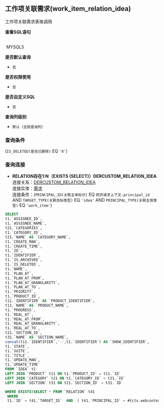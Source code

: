 ## 工作项关联需求(work_item_relation_idea) <!-- {docsify-ignore-all} -->

工作项关联需求表格调用

<p class="panel-title"><b>查看SQL语句</b></p>
<br>

<el-row>
&nbsp;<el-tag @click="MYSQL5 = true">MYSQL5</el-tag>
</el-row>

<br>
<p class="panel-title"><b>是否默认查询</b></p>

* `否`

<p class="panel-title"><b>是否权限使用</b></p>

* `否`

<p class="panel-title"><b>是否自定义SQL</b></p>

* `否`

<p class="panel-title"><b>查询列级别</b></p>

* `默认（全部查询列）`



### 查询条件

(`IS_DELETED(是否已删除)` EQ `'0'`)



### 查询连接
* **RELATION存在1:N（EXISTS (SELECT)）DERCUSTOM_RELATION_IDEA**<br>
连接关系：[DERCUSTOM_RELATION_IDEA](der/DERCUSTOM_RELATION_IDEA)<br>
连接实体：[需求](module/ProdMgmt/idea)<br>
连接条件：(`PRINCIPAL_ID(关联主体标识)` EQ `网页请求上下文.principal_id` AND `TARGET_TYPE(关联目标类型)` EQ `'idea'` AND `PRINCIPAL_TYPE(关联主体类型)` EQ `'work_item'`)<br>




<el-dialog v-model="MYSQL5" title="MYSQL5">

```sql
SELECT
t1.`ASSIGNEE_ID`,
t1.`ASSIGNEE_NAME`,
t21.`CATEGORIES`,
t1.`CATEGORY_ID`,
t21.`NAME` AS `CATEGORY_NAME`,
t1.`CREATE_MAN`,
t1.`CREATE_TIME`,
t1.`ID`,
t1.`IDENTIFIER`,
t1.`IS_ARCHIVED`,
t1.`IS_DELETED`,
t1.`NAME`,
t1.`PLAN_AT`,
t1.`PLAN_AT_FROM`,
t1.`PLAN_AT_GRANULARITY`,
t1.`PLAN_AT_TO`,
t1.`PRIORITY`,
t1.`PRODUCT_ID`,
t11.`IDENTIFIER` AS `PRODUCT_IDENTIFIER`,
t11.`NAME` AS `PRODUCT_NAME`,
t1.`PROGRESS`,
t1.`REAL_AT`,
t1.`REAL_AT_FROM`,
t1.`REAL_AT_GRANULARITY`,
t1.`REAL_AT_TO`,
t21.`SECTION_ID`,
t31.`NAME` AS `SECTION_NAME`,
concat(t11.`IDENTIFIER`,'-',t1.`IDENTIFIER`) AS `SHOW_IDENTIFIER`,
t1.`STATE`,
t1.`SUITE`,
t1.`TITLE`,
t1.`UPDATE_MAN`,
t1.`UPDATE_TIME`
FROM `IDEA` t1 
LEFT JOIN `PRODUCT` t11 ON t1.`PRODUCT_ID` = t11.`ID` 
LEFT JOIN `CATEGORY` t21 ON t1.`CATEGORY_ID` = t21.`ID` 
LEFT JOIN `SECTION` t31 ON t21.`SECTION_ID` = t31.`ID` 

WHERE EXISTS(SELECT * FROM `RELATION` t41 
 WHERE 
 t1.`ID` = t41.`TARGET_ID`  AND  ( t41.`PRINCIPAL_ID` = #{ctx.webcontext.principal_id}  AND  t41.`TARGET_TYPE` = 'idea'  AND  t41.`PRINCIPAL_TYPE` = 'work_item' ) ) AND ( t1.`IS_DELETED` = 0 )
```

</el-dialog>

<script>
 const { createApp } = Vue
  createApp({
    data() {
      return {
                MYSQL5 : false
        
      }
    },
    methods: {
    }
  }).use(ElementPlus).mount('#app')
</script>